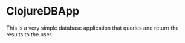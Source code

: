 # ClojureDBApp
This is a very simple database application that queries and return the results to the user.
